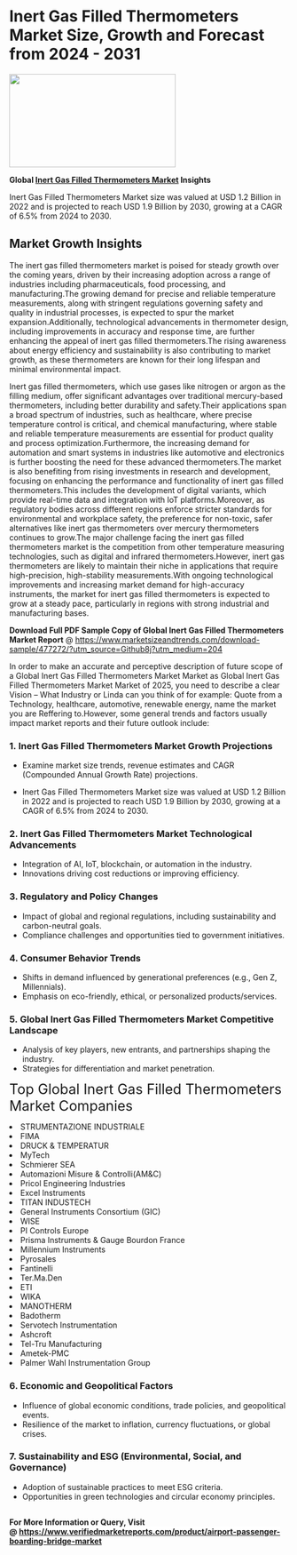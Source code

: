 <H1>Inert Gas Filled Thermometers Market Size, Growth and Forecast from 2024 - 2031</H1><img class="aligncenter size-medium wp-image-584254" src="https://thirdeyenews.in/wp-content/uploads/2024/09/Global-Market-Research-300x168.jpeg" alt="" width="300" height="168" /><p><strong>Global&nbsp;<a href="https://www.marketsizeandtrends.com/download-sample/477272/?utm_source=Github8j?utm_medium=204">Inert Gas Filled Thermometers Market</a> Insights</strong></p><p>Inert Gas Filled Thermometers Market size was valued at USD 1.2 Billion in 2022 and is projected to reach USD 1.9 Billion by 2030, growing at a CAGR of 6.5% from 2024 to 2030.</p><p><h2>Market Growth Insights</h2> <p>The inert gas filled thermometers market is poised for steady growth over the coming years, driven by their increasing adoption across a range of industries including pharmaceuticals, food processing, and manufacturing.The growing demand for precise and reliable temperature measurements, along with stringent regulations governing safety and quality in industrial processes, is expected to spur the market expansion.Additionally, technological advancements in thermometer design, including improvements in accuracy and response time, are further enhancing the appeal of inert gas filled thermometers.The rising awareness about energy efficiency and sustainability is also contributing to market growth, as these thermometers are known for their long lifespan and minimal environmental impact.</p> <p>Inert gas filled thermometers, which use gases like nitrogen or argon as the filling medium, offer significant advantages over traditional mercury-based thermometers, including better durability and safety.Their applications span a broad spectrum of industries, such as healthcare, where precise temperature control is critical, and chemical manufacturing, where stable and reliable temperature measurements are essential for product quality and process optimization.Furthermore, the increasing demand for automation and smart systems in industries like automotive and electronics is further boosting the need for these advanced thermometers.The market is also benefiting from rising investments in research and development, focusing on enhancing the performance and functionality of inert gas filled thermometers.This includes the development of digital variants, which provide real-time data and integration with IoT platforms.Moreover, as regulatory bodies across different regions enforce stricter standards for environmental and workplace safety, the preference for non-toxic, safer alternatives like inert gas thermometers over mercury thermometers continues to grow.The major challenge facing the inert gas filled thermometers market is the competition from other temperature measuring technologies, such as digital and infrared thermometers.However, inert gas thermometers are likely to maintain their niche in applications that require high-precision, high-stability measurements.With ongoing technological improvements and increasing market demand for high-accuracy instruments, the market for inert gas filled thermometers is expected to grow at a steady pace, particularly in regions with strong industrial and manufacturing bases.</p> <p><span class=""><strong>Download Full PDF Sample Copy of Global Inert Gas Filled Thermometers Market Report</strong> @ <a href="https://www.marketsizeandtrends.com/download-sample/477272/?utm_source=Github8j?utm_medium=204" target="_blank">https://www.marketsizeandtrends.com/download-sample/477272/?utm_source=Github8j?utm_medium=204</a></span></p><p>In order to make an accurate and perceptive description of future scope of a Global&nbsp;Inert Gas Filled Thermometers Market Market as Global&nbsp;Inert Gas Filled Thermometers Market Market of 2025, you need to describe a clear Vision &ndash; What Industry or Linda can you think of for example: Quote from a Technology, healthcare, automotive, renewable energy, name the market you are Reffering to.However, some general trends and factors usually impact market reports and their future outlook include:</p><h3>1.&nbsp;<strong>Inert Gas Filled Thermometers Market Growth Projections</strong></h3><ul><li>Examine market size trends, revenue estimates and CAGR (Compounded Annual Growth Rate) projections.</li><li><p>Inert Gas Filled Thermometers Market size was valued at USD 1.2 Billion in 2022 and is projected to reach USD 1.9 Billion by 2030, growing at a CAGR of 6.5% from 2024 to 2030.</p></li></ul><h3>2.&nbsp;<strong>Inert Gas Filled Thermometers Market Technological Advancements</strong></h3><ul><li>Integration of AI, IoT, blockchain, or automation in the industry.</li><li>Innovations driving cost reductions or improving efficiency.</li></ul><h3>3.&nbsp;<strong>Regulatory and Policy Changes</strong></h3><ul><li>Impact of global and regional regulations, including sustainability and carbon-neutral goals.</li><li>Compliance challenges and opportunities tied to government initiatives.</li></ul><h3>4.&nbsp;<strong>Consumer Behavior Trends</strong></h3><ul><li>Shifts in demand influenced by generational preferences (e.g., Gen Z, Millennials).</li><li>Emphasis on eco-friendly, ethical, or personalized products/services.</li></ul><h3>5.&nbsp;<strong>Global Inert Gas Filled Thermometers Market Competitive Landscape</strong></h3><ul><li>Analysis of key players, new entrants, and partnerships shaping the industry.</li><li>Strategies for differentiation and market penetration.</li></ul><p data-pm-slice="1 1 []"><span style="color: inherit; font-family: inherit; font-size: 25px;">Top Global Inert Gas Filled Thermometers Market Companies</span></p><div class="" data-test-id=""><p><li>STRUMENTAZIONE INDUSTRIALE</li><li> FIMA</li><li> DRUCK & TEMPERATUR</li><li> MyTech</li><li> Schmierer SEA</li><li> Automazioni Misure & Controlli(AM&C)</li><li> Pricol Engineering Industries</li><li> Excel Instruments</li><li> TITAN INDUSTECH</li><li> General Instruments Consortium (GIC)</li><li> WISE</li><li> PI Controls Europe</li><li> Prisma Instruments & Gauge Bourdon France</li><li> Millennium Instruments</li><li> Pyrosales</li><li> Fantinelli</li><li> Ter.Ma.Den</li><li> ETI</li><li> WIKA</li><li> MANOTHERM</li><li> Badotherm</li><li> Servotech Instrumentation</li><li> Ashcroft</li><li> Tel-Tru Manufacturing</li><li> Ametek-PMC</li><li> Palmer Wahl Instrumentation Group</li></p></div><h3>6.&nbsp;<strong>Economic and Geopolitical Factors</strong></h3><ul><li>Influence of global economic conditions, trade policies, and geopolitical events.</li><li>Resilience of the market to inflation, currency fluctuations, or global crises.</li></ul><h3>7.&nbsp;<strong>Sustainability and ESG (Environmental, Social, and Governance)</strong></h3><ul><li>Adoption of sustainable practices to meet ESG criteria.</li><li>Opportunities in green technologies and circular economy principles.</li></ul><h2><strong style="font-size: 14px;">For More Information or Query, Visit @&nbsp;</strong><a style="background-color: #ffffff; font-size: 14px;" href="https://www.marketsizeandtrends.com/report/inert-gas-filled-thermometers-market/" target="_blank">https://www.verifiedmarketreports.com/product/airport-passenger-boarding-bridge-market</a></h2>